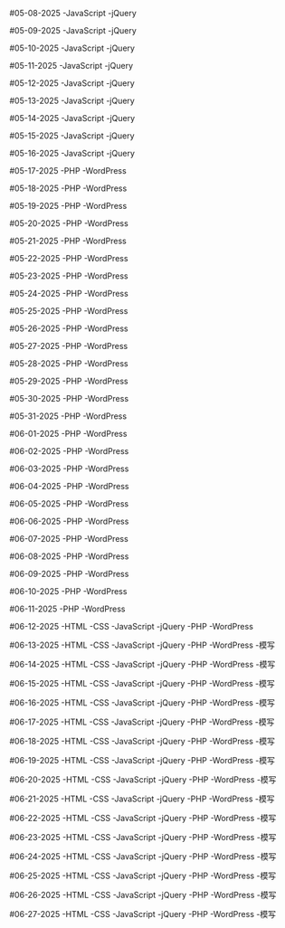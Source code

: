 #05-08-2025
-JavaScript
-jQuery

#05-09-2025
-JavaScript
-jQuery

#05-10-2025
-JavaScript
-jQuery

#05-11-2025
-JavaScript
-jQuery

#05-12-2025
-JavaScript
-jQuery

#05-13-2025
-JavaScript
-jQuery

#05-14-2025
-JavaScript
-jQuery

#05-15-2025
-JavaScript
-jQuery

#05-16-2025
-JavaScript
-jQuery

#05-17-2025
-PHP
-WordPress

#05-18-2025
-PHP
-WordPress 

#05-19-2025
-PHP
-WordPress

#05-20-2025
-PHP
-WordPress 

#05-21-2025
-PHP
-WordPress 

#05-22-2025
-PHP
-WordPress

#05-23-2025
-PHP
-WordPress

#05-24-2025
-PHP
-WordPress

#05-25-2025
-PHP
-WordPress

#05-26-2025
-PHP
-WordPress

#05-27-2025
-PHP
-WordPress

#05-28-2025
-PHP
-WordPress

#05-29-2025
-PHP
-WordPress

#05-30-2025
-PHP
-WordPress

#05-31-2025
-PHP
-WordPress

#06-01-2025
-PHP
-WordPress

#06-02-2025
-PHP
-WordPress

#06-03-2025
-PHP
-WordPress

#06-04-2025
-PHP
-WordPress

#06-05-2025
-PHP
-WordPress

#06-06-2025
-PHP
-WordPress

#06-07-2025
-PHP
-WordPress

#06-08-2025
-PHP
-WordPress

#06-09-2025
-PHP
-WordPress

#06-10-2025
-PHP
-WordPress

#06-11-2025
-PHP
-WordPress

#06-12-2025
-HTML
-CSS
-JavaScript
-jQuery
-PHP
-WordPress

#06-13-2025
-HTML
-CSS
-JavaScript
-jQuery
-PHP
-WordPress
-模写

#06-14-2025
-HTML
-CSS
-JavaScript
-jQuery
-PHP
-WordPress
-模写

#06-15-2025
-HTML
-CSS
-JavaScript
-jQuery
-PHP
-WordPress
-模写

#06-16-2025
-HTML
-CSS
-JavaScript
-jQuery
-PHP
-WordPress
-模写

#06-17-2025
-HTML
-CSS
-JavaScript
-jQuery
-PHP
-WordPress
-模写

#06-18-2025
-HTML
-CSS
-JavaScript
-jQuery
-PHP
-WordPress
-模写

#06-19-2025
-HTML
-CSS
-JavaScript
-jQuery
-PHP
-WordPress
-模写

#06-20-2025
-HTML
-CSS
-JavaScript
-jQuery
-PHP
-WordPress
-模写

#06-21-2025
-HTML
-CSS
-JavaScript
-jQuery
-PHP
-WordPress
-模写

#06-22-2025
-HTML
-CSS
-JavaScript
-jQuery
-PHP
-WordPress
-模写

#06-23-2025
-HTML
-CSS
-JavaScript
-jQuery
-PHP
-WordPress
-模写

#06-24-2025
-HTML
-CSS
-JavaScript
-jQuery
-PHP
-WordPress
-模写

#06-25-2025
-HTML
-CSS
-JavaScript
-jQuery
-PHP
-WordPress
-模写

#06-26-2025
-HTML
-CSS
-JavaScript
-jQuery
-PHP
-WordPress
-模写

#06-27-2025
-HTML
-CSS
-JavaScript
-jQuery
-PHP
-WordPress
-模写
